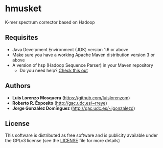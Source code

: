 # hmusket
K-mer spectrum corrector based on Hadoop

## Requisites

* Java Develpment Environment (JDK) version 1.6 or above
* Make sure you have a working Apache Maven distribution version 3 or above
* A version of hsp (Hadoop Sequence Parser) in your Maven repository
    * Do you need help? [Check this out](https://github.com/rreye/hsp)

## Authors

* **Luis Lorenzo Mosquera** (https://github.com/luislorenzom)
* **Roberto R. Éxposito** (http://gac.udc.es/~rreye)
* **Jorge González Domínguez** (http://gac.udc.es/~jgonzalezd)

## License

This software is distributed as free software and is publicity available under the GPLv3 license (see the [LICENSE](LICENSE) file for more details)
